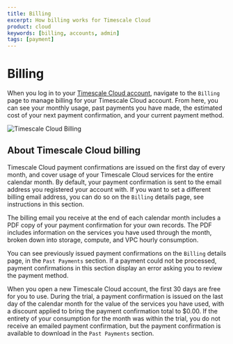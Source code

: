 ```yaml
---
title: Billing
excerpt: How billing works for Timescale Cloud
product: cloud
keywords: [billing, accounts, admin]
tags: [payment]
---
```


# Billing

When you log in to your [Timescale Cloud account][cloud-login], navigate to the
`Billing` page to manage billing for your Timescale Cloud account. From here,
you can see your monthly usage, past payments you have made, the estimated cost
of your next payment confirmation, and your current payment method.

<img class="main-content__illustration" src="https://s3.amazonaws.com/assets.timescale.com/docs/images/tsc-billing-details.png" alt="Timescale Cloud Billing"/>

## About Timescale Cloud billing

Timescale Cloud payment confirmations are issued on the first day of every
month, and cover usage of your Timescale Cloud services for the entire calendar
month. By default, your payment confirmation is sent to the email address you
registered your account with. If you want to set a different billing email
address, you can do so on the `Billing` details page, see instructions in this
section.

The billing email you receive at the end of each calendar month includes a PDF
copy of your payment confirmation for your own records. The PDF includes
information on the services you have used through the month, broken down into
storage, compute, and VPC hourly consumption.

You can see previously issued payment confirmations on the `Billing` details
page, in the `Past Payments` section. If a payment could not be processed,
payment confirmations in this section display an error asking you to review the
payment method.

When you open a new Timescale Cloud account, the first 30 days are free for
you to use. During the trial, a payment confirmation is issued on the last day
of the calendar month for the value of the services you have used, with a
discount applied to bring the payment confirmation total to $0.00. If the
entirety of your consumption for the month was within the trial, you do not
receive an emailed payment confirmation, but the payment confirmation is
available to download in the `Past Payments` section.

[cloud-login]: https://console.cloud.timescale.com/
